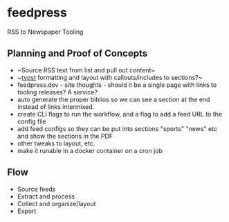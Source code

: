 # feedpress
RSS to Newspaper Tooling

## Planning and Proof of Concepts
- ~Source RSS text from list and pull out content~
- ~[typst](https://github.com/typst/typst) formatting and layout with callouts/includes to sections?~
- feedpress.dev - site thoughts - should it be a single page with links to tooling releases?  A service? 
- auto generate the proper biblios so we can see a section at the end instead of links intermixed.
- create CLI flags to run the workflow, and a flag to add a feed URL to the config file
- add feed configs so they can be put into sections "sports" "news" etc and show the sections in the PDF
- other tweaks to layout, etc.
- make it runable in a docker container on a cron job

## Flow

- Source feeds
- Extract and process
- Collect and organize/layout
- Export
